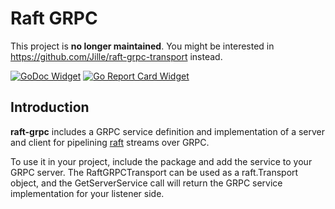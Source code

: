 # Raft GRPC

This project is **no longer maintained**. You might be interested in https://github.com/Jille/raft-grpc-transport instead.

[![GoDoc Widget]][GoDoc] [![Go Report Card Widget]][Go Report Card]

[GoDoc]: https://godoc.org/github.com/paralin/raft-grpc
[GoDoc Widget]: https://godoc.org/github.com/paralin/raft-grpc?status.svg
[Go Report Card Widget]: https://goreportcard.com/badge/github.com/paralin/raft-grpc
[Go Report Card]: https://goreportcard.com/report/github.com/paralin/raft-grpc

## Introduction

**raft-grpc** includes a GRPC service definition and implementation of a server and client for pipelining [raft](https://github.com/hashicorp/raft) streams over GRPC.

To use it in your project, include the package and add the service to your GRPC server. The RaftGRPCTransport can be used as a raft.Transport object, and the GetServerService call will return the GRPC service implementation for your listener side.


